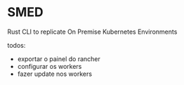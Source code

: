 # SMED 

Rust CLI to replicate On Premise Kubernetes Environments



todos:

- exportar o painel do rancher
- configurar os workers
- fazer update nos workers